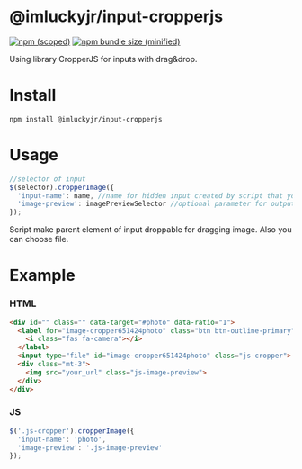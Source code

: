 # @imluckyjr/input-cropperjs


[![npm (scoped)](https://img.shields.io/npm/v/@imluckyjr/input-cropperjs.svg)](https://github.com/ImLuckyJr/input-cropperjs)
[![npm bundle size (minified)](https://img.shields.io/bundlephobia/min/@imluckyjr/input-cropperjs.svg)](https://github.com/ImLuckyJr/input-cropperjs)

Using library CropperJS for inputs with drag&drop.

# Install
```
npm install @imluckyjr/input-cropperjs
```

# Usage

```js
//selector of input
$(selector).cropperImage({
  'input-name': name, //name for hidden input created by script that you could upload image(s) to server
  'image-preview': imagePreviewSelector //optional parameter for output cropped image
});
```

Script make parent element of input droppable for dragging image. Also you can choose file.

# Example

### HTML
```HTML
<div id="" class="" data-target="#photo" data-ratio="1">
  <label for="image-cropper651424photo" class="btn btn-outline-primary">
    <i class="fas fa-camera"></i>
  </label> 
  <input type="file" id="image-cropper651424photo" class="js-cropper">
  <div class="mt-3">
    <img src="your_url" class="js-image-preview">
  </div>
</div>
```

### JS
```js
$('.js-cropper').cropperImage({
  'input-name': 'photo',
  'image-preview': '.js-image-preview'
});
```
